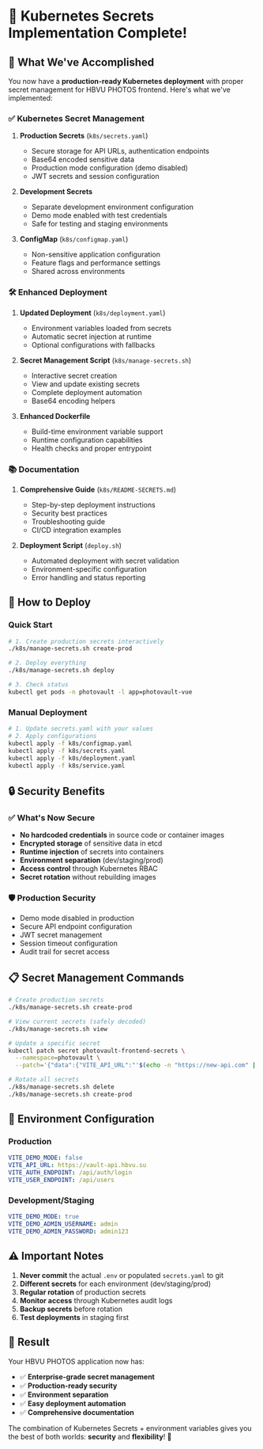 # 🔐 Kubernetes Secrets Implementation Complete!

## 🎯 What We've Accomplished

You now have a **production-ready Kubernetes deployment** with proper secret management for HBVU PHOTOS frontend. Here's what we've implemented:

### ✅ **Kubernetes Secret Management**

1. **Production Secrets** (`k8s/secrets.yaml`)
   - Secure storage for API URLs, authentication endpoints
   - Base64 encoded sensitive data
   - Production mode configuration (demo disabled)
   - JWT secrets and session configuration

2. **Development Secrets** 
   - Separate development environment configuration
   - Demo mode enabled with test credentials
   - Safe for testing and staging environments

3. **ConfigMap** (`k8s/configmap.yaml`)
   - Non-sensitive application configuration
   - Feature flags and performance settings
   - Shared across environments

### 🛠️ **Enhanced Deployment**

1. **Updated Deployment** (`k8s/deployment.yaml`)
   - Environment variables loaded from secrets
   - Automatic secret injection at runtime
   - Optional configurations with fallbacks

2. **Secret Management Script** (`k8s/manage-secrets.sh`)
   - Interactive secret creation
   - View and update existing secrets
   - Complete deployment automation
   - Base64 encoding helpers

3. **Enhanced Dockerfile**
   - Build-time environment variable support
   - Runtime configuration capabilities
   - Health checks and proper entrypoint

### 📚 **Documentation**

1. **Comprehensive Guide** (`k8s/README-SECRETS.md`)
   - Step-by-step deployment instructions
   - Security best practices
   - Troubleshooting guide
   - CI/CD integration examples

2. **Deployment Script** (`deploy.sh`)
   - Automated deployment with secret validation
   - Environment-specific configuration
   - Error handling and status reporting

## 🚀 **How to Deploy**

### Quick Start
```bash
# 1. Create production secrets interactively
./k8s/manage-secrets.sh create-prod

# 2. Deploy everything
./k8s/manage-secrets.sh deploy

# 3. Check status
kubectl get pods -n photovault -l app=photovault-vue
```

### Manual Deployment
```bash
# 1. Update secrets.yaml with your values
# 2. Apply configurations
kubectl apply -f k8s/configmap.yaml
kubectl apply -f k8s/secrets.yaml
kubectl apply -f k8s/deployment.yaml
kubectl apply -f k8s/service.yaml
```

## 🔒 **Security Benefits**

### ✅ **What's Now Secure**
- **No hardcoded credentials** in source code or container images
- **Encrypted storage** of sensitive data in etcd
- **Runtime injection** of secrets into containers
- **Environment separation** (dev/staging/prod)
- **Access control** through Kubernetes RBAC
- **Secret rotation** without rebuilding images

### 🛡️ **Production Security**
- Demo mode disabled in production
- Secure API endpoint configuration
- JWT secret management
- Session timeout configuration
- Audit trail for secret access

## 📋 **Secret Management Commands**

```bash
# Create production secrets
./k8s/manage-secrets.sh create-prod

# View current secrets (safely decoded)
./k8s/manage-secrets.sh view

# Update a specific secret
kubectl patch secret photovault-frontend-secrets \
  --namespace=photovault \
  --patch='{"data":{"VITE_API_URL":"'$(echo -n "https://new-api.com" | base64)'"}}'

# Rotate all secrets
./k8s/manage-secrets.sh delete
./k8s/manage-secrets.sh create-prod
```

## 🔄 **Environment Configuration**

### Production
```yaml
VITE_DEMO_MODE: false
VITE_API_URL: https://vault-api.hbvu.su
VITE_AUTH_ENDPOINT: /api/auth/login
VITE_USER_ENDPOINT: /api/users
```

### Development/Staging
```yaml
VITE_DEMO_MODE: true
VITE_DEMO_ADMIN_USERNAME: admin
VITE_DEMO_ADMIN_PASSWORD: admin123
```

## ⚠️ **Important Notes**

1. **Never commit** the actual `.env` or populated `secrets.yaml` to git
2. **Different secrets** for each environment (dev/staging/prod)
3. **Regular rotation** of production secrets
4. **Monitor access** through Kubernetes audit logs
5. **Backup secrets** before rotation
6. **Test deployments** in staging first

## 🎉 **Result**

Your HBVU PHOTOS application now has:
- ✅ **Enterprise-grade secret management**
- ✅ **Production-ready security**
- ✅ **Environment separation**
- ✅ **Easy deployment automation**
- ✅ **Comprehensive documentation**

The combination of Kubernetes Secrets + environment variables gives you the best of both worlds: **security** and **flexibility**! 🚀
